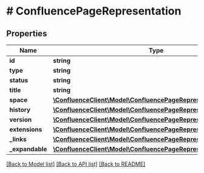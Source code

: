 # # ConfluencePageRepresentation

## Properties

Name | Type | Description | Notes
------------ | ------------- | ------------- | -------------
**id** | **string** |  | [optional] 
**type** | **string** |  | [optional] 
**status** | **string** |  | [optional] 
**title** | **string** |  | [optional] 
**space** | [**\ConfluenceClient\Model\ConfluencePageRepresentationSpace**](ConfluencePageRepresentationSpace.md) |  | [optional] 
**history** | [**\ConfluenceClient\Model\ConfluencePageRepresentationHistory**](ConfluencePageRepresentationHistory.md) |  | [optional] 
**version** | [**\ConfluenceClient\Model\ConfluencePageRepresentationVersion**](ConfluencePageRepresentationVersion.md) |  | [optional] 
**extensions** | [**\ConfluenceClient\Model\ConfluencePageRepresentationExtensions**](ConfluencePageRepresentationExtensions.md) |  | [optional] 
**_links** | [**\ConfluenceClient\Model\ConfluencePageRepresentationLinks**](ConfluencePageRepresentationLinks.md) |  | [optional] 
**_expandable** | [**\ConfluenceClient\Model\ConfluencePageRepresentationExpandable**](ConfluencePageRepresentationExpandable.md) |  | [optional] 

[[Back to Model list]](../../README.md#documentation-for-models) [[Back to API list]](../../README.md#documentation-for-api-endpoints) [[Back to README]](../../README.md)


